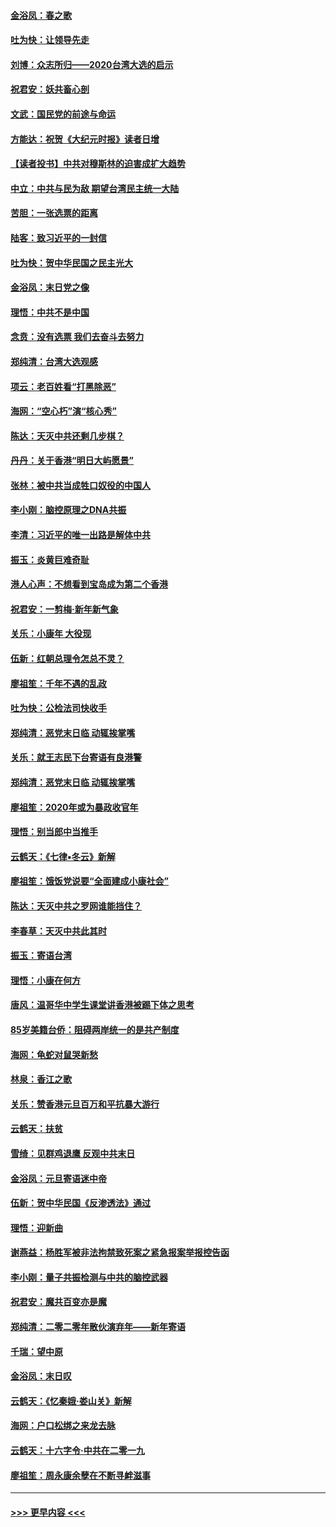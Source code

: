 #### [金浴凤：春之歌](../pages/nsc993/n11797687.md?t=01162344) 
#### [吐为快：让领导先走](../pages/nsc993/n11797512.md?t=01162344) 
#### [刘博：众志所归——2020台湾大选的启示](../pages/nsc993/n11796878.md?t=01162344) 
#### [祝君安：妖共畜心剖](../pages/nsc993/n11794273.md?t=01162344) 
#### [文武：国民党的前途与命运](../pages/nsc993/n11794198.md?t=01162344) 
#### [方能达：祝贺《大纪元时报》读者日增](../pages/nsc993/n11793807.md?t=01162344) 
#### [【读者投书】中共对穆斯林的迫害成扩大趋势](../pages/nsc993/n11791371.md?t=01162344) 
#### [中立：中共与民为敌 期望台湾民主统一大陆](../pages/nsc993/n11790392.md?t=01162344) 
#### [苦胆：一张选票的距离](../pages/nsc993/n11788914.md?t=01162344) 
#### [陆客：致习近平的一封信](../pages/nsc993/n11788867.md?t=01162344) 
#### [吐为快：贺中华民国之民主光大](../pages/nsc993/n11788618.md?t=01162344) 
#### [金浴凤：末日党之像](../pages/nsc993/n11787475.md?t=01162344) 
#### [理悟：中共不是中国](../pages/nsc993/n11787463.md?t=01162344) 
#### [念贲：没有选票  我们去奋斗去努力](../pages/nsc993/n11787398.md?t=01162344) 
#### [郑纯清：台湾大选观感](../pages/nsc993/n11786210.md?t=01162344) 
#### [项云：老百姓看“打黑除恶”](../pages/nsc993/n11785398.md?t=01162344) 
#### [海网：“空心朽”演“核心秀”](../pages/nsc993/n11783874.md?t=01162344) 
#### [陈达：天灭中共还剩几步棋？](../pages/nsc993/n11783719.md?t=01162344) 
#### [丹丹：关于香港“明日大屿愿景”](../pages/nsc993/n11783273.md?t=01162344) 
#### [张林：被中共当成牲口奴役的中国人](../pages/nsc993/n11782397.md?t=01162344) 
#### [李小刚：脑控原理之DNA共振](../pages/nsc993/n11780962.md?t=01162344) 
#### [李清：习近平的唯一出路是解体中共](../pages/nsc993/n11780866.md?t=01162344) 
#### [振玉：炎黄巨难奇耻](../pages/nsc993/n11779632.md?t=01162344) 
#### [港人心声：不想看到宝岛成为第二个香港](../pages/nsc993/n11778817.md?t=01162344) 
#### [祝君安：一剪梅‧新年新气象](../pages/nsc993/n11776340.md?t=01162344) 
#### [关乐：小康年 大役现](../pages/nsc993/n11774213.md?t=01162344) 
#### [伍新：红朝总理令怎总不灵？](../pages/nsc993/n11770813.md?t=01162344) 
#### [廖祖笙：千年不遇的乱政](../pages/nsc993/n11770373.md?t=01162344) 
#### [吐为快：公检法司快收手](../pages/nsc993/n11770359.md?t=01162344) 
#### [郑纯清：恶党末日临 动辄挨掌嘴](../pages/nsc993/n11769912.md?t=01162344) 
#### [关乐：就王志民下台寄语有良港警](../pages/nsc993/n11769903.md?t=01162344) 
#### [郑纯清：恶党末日临 动辄挨掌嘴](../pages/nsc993/n11769356.md?t=01162344) 
#### [廖祖笙：2020年或为暴政收官年](../pages/nsc993/n11768216.md?t=01162344) 
#### [理悟：别当郎中当推手](../pages/nsc993/n11768243.md?t=01162344) 
#### [云鹤天：《七律▪冬云》新解](../pages/nsc993/n11768204.md?t=01162344) 
#### [廖祖笙：饿饭党说要“全面建成小康社会”](../pages/nsc993/n11767482.md?t=01162344) 
#### [陈达：天灭中共之罗网谁能挡住？](../pages/nsc993/n11767465.md?t=01162344) 
#### [李春草：天灭中共此其时](../pages/nsc993/n11767452.md?t=01162344) 
#### [振玉：寄语台湾](../pages/nsc993/n11767432.md?t=01162344) 
#### [理悟：小康在何方](../pages/nsc993/n11767394.md?t=01162344) 
#### [唐风：温哥华中学生课堂讲香港被踢下体之思考](../pages/nsc993/n11766848.md?t=01162344) 
#### [85岁美籍台侨：阻碍两岸统一的是共产制度](../pages/nsc993/n11765043.md?t=01162344) 
#### [海网：龟蛇对鼠哭新愁](../pages/nsc993/n11764895.md?t=01162344) 
#### [林泉：香江之歌](../pages/nsc993/n11764415.md?t=01162344) 
#### [关乐：赞香港元旦百万和平抗暴大游行](../pages/nsc993/n11764382.md?t=01162344) 
#### [云鹤天：扶贫](../pages/nsc993/n11764245.md?t=01162344) 
#### [雪绮：见群鸡退鹰  反观中共末日](../pages/nsc993/n11762112.md?t=01162344) 
#### [金浴凤：元旦寄语迷中帝](../pages/nsc993/n11761788.md?t=01162344) 
#### [伍新：贺中华民国《反渗透法》通过](../pages/nsc993/n11761994.md?t=01162344) 
#### [理悟：迎新曲](../pages/nsc993/n11761152.md?t=01162344) 
#### [谢燕益：杨胜军被非法拘禁致死案之紧急报案举报控告函](../pages/nsc993/n11756134.md?t=01162344) 
#### [李小刚：量子共振检测与中共的脑控武器](../pages/nsc993/n11754518.md?t=01162344) 
#### [祝君安：魔共百变亦是魔](../pages/nsc993/n11754469.md?t=01162344) 
#### [郑纯清：二零二零年散伙演弃年——新年寄语](../pages/nsc993/n11754195.md?t=01162344) 
#### [千瑞：望中原](../pages/nsc993/n11754159.md?t=01162344) 
#### [金浴凤：末日叹](../pages/nsc993/n11752359.md?t=01162344) 
#### [云鹤天：《忆秦娥‧娄山关》新解](../pages/nsc993/n11752348.md?t=01162344) 
#### [海网：户口松绑之来龙去脉](../pages/nsc993/n11752328.md?t=01162344) 
#### [云鹤天：十六字令‧中共在二零一九](../pages/nsc993/n11752305.md?t=01162344) 
#### [廖祖笙：周永康余孽在不断寻衅滋事](../pages/nsc993/n11751013.md?t=01162344) 

----
#### [ >>> 更早内容 <<< ](../indexes/nsc993-earlier.md)
